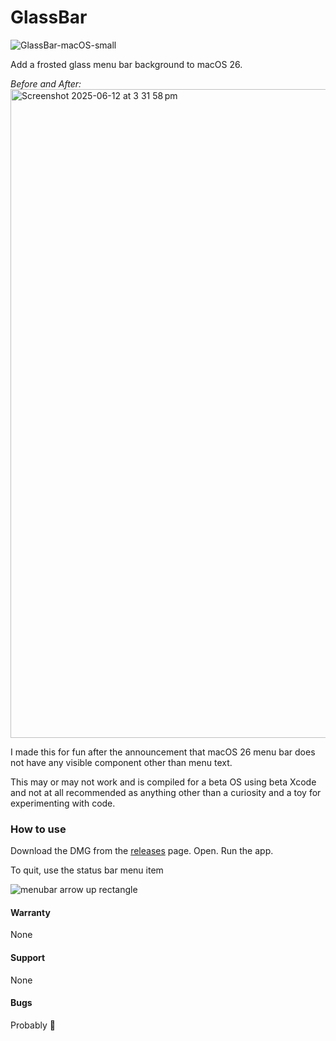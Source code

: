 # GlassBar

![GlassBar-macOS-small](https://github.com/user-attachments/assets/1725f69a-aa68-4953-8f89-dcd02842eba8)


Add a frosted glass menu bar background to macOS 26.

_Before and After:_
<img width="1038" alt="Screenshot 2025-06-12 at 3 31 58 pm" src="https://github.com/user-attachments/assets/5ca5793f-1d16-4a3c-a491-5d0a03d83a52" />


I made this for fun after the announcement that macOS 26 menu bar does not have any visible component other than menu text.

This may or may not work and is compiled for a beta OS using beta Xcode and not at all recommended as anything other than a curiosity and a toy for experimenting with code.

### How to use

Download the DMG from the [releases](https://github.com/bartreardon/GlassBar/releases) page. Open. Run the app. 

To quit, use the status bar menu item 

![menubar arrow up rectangle](https://github.com/user-attachments/assets/a9d6d183-d6ef-4e45-9c87-15f1d669ab3f)


#### Warranty

None

#### Support

None

#### Bugs

Probably 🙂 



